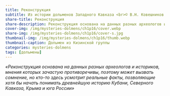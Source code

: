 ```yaml
---
title: Реконструкция
subtitle: Из истории дольменов Западного Кавказа <br>© В.Н. Ковешников
share-title: Реконструкция
share-description: Реконструкция основана на данных разных археологов и историков, мнения которых зачастую противоречивы, поэтому может вызвать сомнение, но кто-то здесь усмотрит реальные факты, позволяющие хотя бы начать понимать древнейшую историю Кубани, Северного Кавказа, Крыма и юга России.
cover-img: /img/mysteries-dolmens/ch1p16/cover.webp
share-img: /img/mysteries-dolmens/ch1p16/cover-s.jpg
thumbnail-img: /img/mysteries-dolmens/ch1p16/thumb.webp
thumbnail-caption: Дольмен из Кизинской группы
categories: mysteries-dolmens
tags: [дольмены]
---
```

_«Реконструкция основана на данных разных археологов и историков, мнения которых зачастую противоречивы, поэтому может вызвать сомнение, но кто-то здесь усмотрит реальные факты, позволяющие хотя бы начать понимать древнейшую историю Кубани, Северного Кавказа, Крыма и юга России»_

